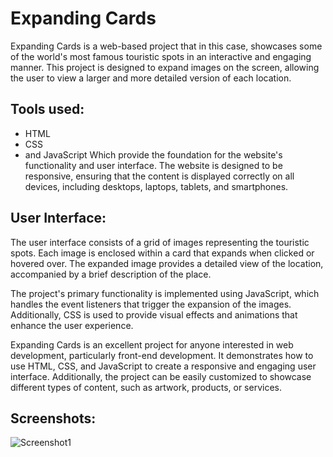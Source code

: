 # Expanding Cards

Expanding Cards is a web-based project that in this case, showcases some of the world's most famous touristic spots in an interactive and engaging manner. This project is designed to expand images on the screen, allowing the user to view a larger and more detailed version of each location.

## Tools used:
* HTML
* CSS
* and JavaScript
Which provide the foundation for the website's functionality and user interface. The website is designed to be responsive, ensuring that the content is displayed correctly on all devices, including desktops, laptops, tablets, and smartphones.

## User Interface: 
The user interface consists of a grid of images representing the touristic spots. Each image is enclosed within a card that expands when clicked or hovered over. The expanded image provides a detailed view of the location, accompanied by a brief description of the place.

The project's primary functionality is implemented using JavaScript, which handles the event listeners that trigger the expansion of the images. Additionally, CSS is used to provide visual effects and animations that enhance the user experience.

Expanding Cards is an excellent project for anyone interested in web development, particularly front-end development. It demonstrates how to use HTML, CSS, and JavaScript to create a responsive and engaging user interface. Additionally, the project can be easily customized to showcase different types of content, such as artwork, products, or services.

## Screenshots:
![Screenshot1](image_url)
